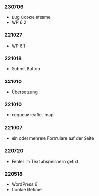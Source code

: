 ###  230706

* Bug Cookie lifetime
* WP 6.2

###  221027

* WP 6.1

###  221018

* Submit Button

###  221010

* Übersetzung

###  221010

* dequeue leaflet-map

###  221007

* ein oder mehrere Formulare auf der Seite

###  220720

* Fehler im Text abspeichern gefixt.

###  220518

* WordPress 6
* Cookie lifetime
